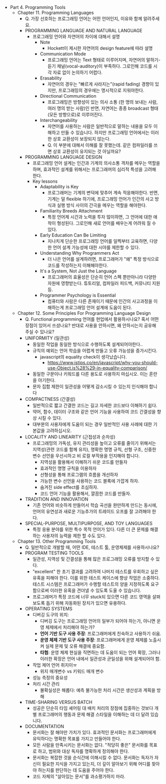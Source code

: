 * Part 4. Programming Tools
    * Chapter 11. Programming Languages
        * Q. 가장 선호하는 프로그래밍 언어는 어떤 언어인지, 이유와 함께 알려주세요.
        * PROGRAMMING LANGUAGE AND NATURAL LANGUAGE
            * 프로그래밍 언어와 자연어의 차이에 대해서 설명
                * Note
                    * Hockett이 제시한 자연어의 design feature에 따라 설명
                * Communication Mode
                    * 프로그래밍 언어는 Text 형태로 이루어지며, 자연어의 말하기-듣기 채널(vocal-auditory)이 부족하다. 그로인해 코드를 시각 자료 없이 논의하기 어렵다.
                * Erasability
                    * 자연어의 경우는 "빠르게 사라지는"(rapid fading) 경향이 있지만, 프로그래밍의 경우에는 명시적으로 지워야한다.
                * Directional Communication
                    * 프로그래밍은 방향성이 있는 의사 소통 (한 명의 보내는 사람, 여러 명의 받는 사람)인 반면, 자연어는 종종 broadcast 형태 (모든 방향으로)로 이루어진다.
                * Interchangeability
                    * 자연어를 사용하는 사람은 일반적으로 말하는 내용을 모두 이해하고 만들 수 있습니다. 하지만 프로그래밍 언어에서는 이러한 상호 교환성이 보장되지 않는다.
                    * Q. 이 부분에 대해서 이해를 잘 못했는데. 같은 컴파일러를 쓰면 상호 교환성이 유지되는 것 아닐까요?
        * PROGRAMMING LANGUAGE DESIGN
            * 프로그래밍 언어 설계는 인간과 기계의 의사소통 격차를 메우는 역할을 하며, 효과적인 설계를 위해서는 프로그래머의 심리적 특성을 고려해 한다.
            * Key lessons
                * Adaptability is Key
                    * 프로그래머는 기계의 변덕에 맞추어 계속 적응해야한다. 반면, 기계는 덜 flexible 하기에, 프로그래밍 언어가 인간의 사고 방식과 실행 방식 사이의 간극을 메우는 역할을 해야한다.
                * Familiarity Breeds Attachment
                    * 특정 언어제 시간과 노력을 투자 많이하면, 그 언어에 대한 애착이 형성된다. 그로인해 새로 언어를 배우는게 어려워 질 수 있다.
                * Early Education Can Be Limiting
                    * 지나치게 단순한 프로그래밍 언어를 일찍부터 교육하면, 다양한 언어 설계 가능성에 대한 시야를 제한할 수 있다.
                * Understanding Why Programmers Act
                    * 더 나은 언어를 설계하려면, 프로그래머가 "왜" 특정 방식으로 코드를 작성하는지 이해해야한다.
                * It's a System, Not Just the Language
                    * 프로그래머의 효율성은 단순히 언어 스펙 뿐만아니라 다양한 자원에 영향받는다. 튜토리얼, 컴파일러 피드백, 커뮤니티 지원 등.
                * Programmer Psychology is Essential
                    * 컴퓨터와 사람은 다른 존재이기 때문에 인간의 사고과정을 이해하는게 프로그래밍 언어 설계에 도움이 된다.
    * Chapter 12. Some Principles For Programming Language Design
        * Q. Functional programming 언어를 현업에서 활용하시나요? 혹서 어떤 장점이 있어서 쓰셨나요? 반대로 사용을 안하시면, 왜 안하시는지 공유해 주실 수 있나요?
        * UNIFORMITY (일관성)
            * 동일한 작업을 동일한 방식으로 수행하도록 설계되어야한다..
            * 규칙의 예외는 언어 학습을 어렵게 만들고 오류 가능성을 증가시킨다.
                * javascript의 equality check이 생각났습니다.
                    * https://www.jstips.co/en/javascript/why-you-should-use-Object.is%28%29-in-equality-comparison/
            * 동일한 구문이나 키워드를 다른 용도로 사용하지 마십시오. 이는 혼란을 야기한다.
            * 문자 집합 제한이 일관성을 어떻게 감소시킬 수 있는지 인식해야 합니다
        * COMPACTNESS (간결성)
            * 일반적으로 짧고 간결한 코드는 길고 자세한 코드보다 이해하기 쉽다.
            * 약어, 함수, 데이터 구조와 같은 언어 기능을 사용하여 코드 간결성을 향상 시킬 수 있다.
            * 대부분의 사용자에게 도움이 되는 경우 일반적인 사용 사례에 대한 기본값을 고려하십시오.
        * LOCALITY AND LINEARITY (근접성과 순차성)
            * 프로그래밍의 가독성, 유지 관리성을 높이고 오류를 줄이기 위해서는 지역성(관련 코드를 함께 유지), 명확한 명명 규칙, 선형 구조, 신중한 변수 선언을 우선시하고 비 로컬 부작용을 인지해야 합니다.
                * 지역성을 활용해서 이해하기 쉬운 코드를 만들자
                * 효과적인 명명 규칙을 이용하자
                * 선형성을 통해 프로그램의 흐름을 개선하자
                * 가능한 변수 선언을 사용하는 코드 블록에 가깝게 하자.
                * 숨겨진 side effect를 조심하자.
                * 코드 언어 기능을 활용해서, 깔끔한 코드를 만들자.
        * TRADITION AND INNOVATION
            * 기존 언어와 비슷하게 만들어서 학습 곡선을 완만하게 만드는 동시에, 언어의 유연성과 새로운 기능추가의 트레이드 오프를 잘 고려해야 한다.
        * SPECIAL-PURPOSE, MULTIPURPOSE, AND TOY LANGUAGES
            * 특정 응용 분야를 위한 특수 목적 언어가 있다. 다른 더 큰 문제를 해결하는 사용자의 능력을 제한 할 수도 있다.
    * Chapter 13. Other Programming Tools
        * Q. 일반적으로 개발할 때, 어떤 IDE, 테스트 툴, 운영체제를 사용하시나요?
        * PROGRAM TESTING TOOLS
            * 일관성, 지역성 및 간결성을 통해 많은 프로그래밍 오류를 방지할 수 있다.
            * "excellent" 한 초기 결과를 고려하여 나머지 테스트를 우회하고 싶은 유혹을 피해야 한다. 이를 위한 테스트 케이스에 향상 작업은 소중하다. 테스트 시스템은 프로그래머가 수행할 테스트의 양을 지정하도록 요구함으로써 이러한 유혹을 견뎌낼 수 있도록 도울 수 있습니다.
            * 프로그래머가 특정 코드에 너무 stuck되 있으면 다른 코드 영역을 살펴보도록 돕기 위해 자동화된 장치가 있으면 유용하다.
        * OPERATING SYSTEMS
            * 디버깅 도구의 위치:
                * 디버깅 도구는 프로그래밍 언어의 일부가 되어야 하는가, 아니면 운영 체제에서 처리해야 하는가?
                * **언어 기반 도구 사용 주장**: 프로그래머에게 친숙하고 사용하기 쉬움.
                * **운영 체제 기반 도구 사용 주장**: 프로그래머에게 운영 체제를 노출시켜 실제 문제 및 오류 해결에 중요함.
                * **타협**: 운영 체제 현실을 직면하는 데 도움이 되는 언어 확장, 그러나 이러한 확장은 언어 내에서 일관성과 균일성을 위해 설계되어야 함.
            * 작업 제어 언어 취지이ㅠ
                * 위지 매개변수 vs 키워드 매개 변수
            * 성능 측정의 중요성
            * 처리 시간 관리
                * 불확실성은 해롭다: 예측 불가능한 처리 시간은 생산성과 계획을 방해
        * TIME-SHARING VERSUS BATCH
            * 성공은 단순히 타임 셰어링 대 배치 처리의 장점에 집중하는 것보다 개별 프로그래머의 행동과 문제 해결 스타일을 이해하는 데 더 달려 있습니다.
        * DOCUMENTATION
            * 문서화는 잘 해야만 가치가 있다. 효과적인 문서화는 프로그래머에게 유익하다는 명확한 목표를 가지고 만들어야 한다.
            * 모든 사람을 만족시키는 문서화는 없다. "적당히 좋은" 문서화를 목표로 하고, 범위와 대상 독자를 명확하게 정의해야 한다.
            * 문서화는 복잡한 것을 순식간에 이해시킬 수 없다. 문서화는 독자가 자신이 필요한 지식을 가지고 있는지, 더 깊이 알아보기 위해 어디를 찾아야 하는지를 판단하는 데 도움을 주어야 한다.
            * 코드 자체의 "살아있는 문서"를 과소평가하지 마라.